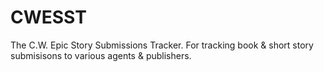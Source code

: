 # CWESST
The C.W. Epic Story Submissions Tracker. For tracking book &amp; short story submisisons to various agents &amp; publishers.

